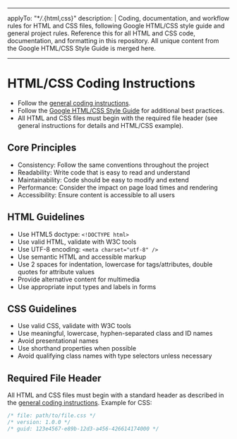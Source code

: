 <!-- file: .github/instructions/html-css.instructions.md -->
<!-- version: 1.2.1 -->
<!-- guid: 2d1e0f9a-8b7c-6d5e-4f3a-2b1c0d9e8f7a -->
<!-- DO NOT EDIT: This file is managed centrally in ghcommon repository -->
<!-- To update: Create an issue/PR in jdfalk/ghcommon -->

<!-- prettier-ignore-start -->
<!-- markdownlint-disable -->
---

applyTo: "\*_/_.{html,css}"
description: |
Coding, documentation, and workflow rules for HTML and CSS files, following Google HTML/CSS style guide and general project rules. Reference this for all HTML and CSS code, documentation, and formatting in this repository. All unique content from the Google HTML/CSS Style Guide is merged here.

---
<!-- markdownlint-enable -->
<!-- prettier-ignore-end -->

# HTML/CSS Coding Instructions

- Follow the [general coding instructions](general-coding.instructions.md).
- Follow the
  [Google HTML/CSS Style Guide](https://google.github.io/styleguide/htmlcssguide.html)
  for additional best practices.
- All HTML and CSS files must begin with the required file header (see general
  instructions for details and HTML/CSS example).

## Core Principles

- Consistency: Follow the same conventions throughout the project
- Readability: Write code that is easy to read and understand
- Maintainability: Code should be easy to modify and extend
- Performance: Consider the impact on page load times and rendering
- Accessibility: Ensure content is accessible to all users

## HTML Guidelines

- Use HTML5 doctype: `<!DOCTYPE html>`
- Use valid HTML, validate with W3C tools
- Use UTF-8 encoding: `<meta charset="utf-8" />`
- Use semantic HTML and accessible markup
- Use 2 spaces for indentation, lowercase for tags/attributes, double quotes for
  attribute values
- Provide alternative content for multimedia
- Use appropriate input types and labels in forms

## CSS Guidelines

- Use valid CSS, validate with W3C tools
- Use meaningful, lowercase, hyphen-separated class and ID names
- Avoid presentational names
- Use shorthand properties when possible
- Avoid qualifying class names with type selectors unless necessary

## Required File Header

All HTML and CSS files must begin with a standard header as described in the
[general coding instructions](general-coding.instructions.md). Example for CSS:

```css
/* file: path/to/file.css */
/* version: 1.0.0 */
/* guid: 123e4567-e89b-12d3-a456-426614174000 */
```
